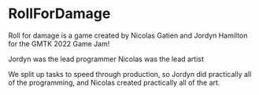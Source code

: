 # RollForDamage

Roll for damage is a game created by Nicolas Gatien and Jordyn Hamilton for the GMTK 2022 Game Jam!

Jordyn was the lead programmer
Nicolas was the lead artist

We split up tasks to speed through production, so Jordyn did practically all of the programming, and Nicolas created practically all of the art.
